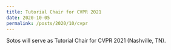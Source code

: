 ```yaml
---
title: Tutorial Chair for CVPR 2021
date: 2020-10-05
permalink: /posts/2020/10/cvpr
---
```

Sotos will serve as Tutorial Chair for CVPR 2021 (Nashville, TN).
